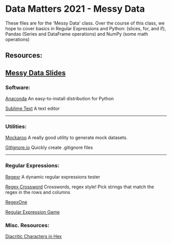 # Data Matters 2021 - Messy Data
These files are for the 'Messy Data' class.
Over the course of this class, we hope to cover basics in Regular Expressions  and Python: (slices, for, and if), Pandas (Series and DataFrame operations) and NumPy (some math operations)

## Resources:
[Messy Data Slides](https://docs.google.com/presentation/d/1NsazAOlENHT7V_nbvQUO8edVrgNfFNLQBxl6DUXBrDo/edit)
---

### Software:
[Anaconda](https://www.anaconda.com/distribution/) An easy-to-install distribution for Python 

[Sublime Text](https://www.sublimetext.com/) A text editor

---

### Utilities:
[Mockaroo](https://mockaroo.com) A really good utility to generate mock datasets.

[GitIgnore.io](https://www.gitignore.io) Quickly create .gitignore files

---

### Regular Expressions:
[Regexr](https://regexr.com) A dynamic regular expressions tester

[Regex Crossword](https://regexcrossword.com) Crosswords, regex style! Pick strings that match the regex in the rows and columns

[RegexOne](https://regexone.com)

[Regular Expression Game](http://play.inginf.units.it/#/)

### Misc. Resources:
[Diacritic Characters in Hex](https://pjb.com.au/comp/diacritics.html)
